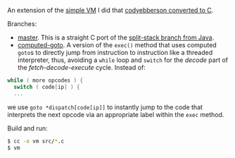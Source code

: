 An extension of the [simple VM](https://github.com/parrt/simple-virtual-machine) I did that [codyebberson converted to C](https://github.com/codyebberson/vm).

Branches:

* [master](https://github.com/parrt/simple-virtual-machine-C/tree/master). This is a straight C port of the [split-stack branch from Java](https://github.com/parrt/simple-virtual-machine/tree/split-stack).
* [computed-goto](https://github.com/parrt/simple-virtual-machine-C/tree/computed-goto). A version of the `exec()` method that uses computed `goto`s to directly jump from instruction to instruction like a threaded interpreter, thus, avoiding a `while` loop and `switch` for the *decode* part of the *fetch-decode-execute* cycle. Instead of:
```C
while ( more opcodes ) {
  switch ( code[ip] ) {
  ...
```
we use `goto *dispatch[code[ip]]` to instantly jump to the code that interprets the next opcode via an appropriate label within the `exec` method.

Build and run:

```bash
$ cc -o vm src/*.c
$ vm
```
